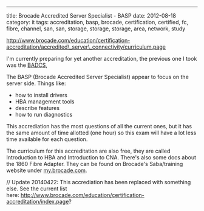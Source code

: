 ---
title: Brocade Accredited Server Specialist - BASP
date: 2012-08-18
category: it
tags: accreditation, basp, brocade, certification, certified, fc, fibre, channel, san, san, storage, storage, storage, area, network, study

<http://www.brocade.com/education/certification-accreditation/accredited\_server\_connectivity/curriculum.page>

I'm currently preparing for yet another accreditation, the previous one I took was the [BADCS](https://www.guldmyr.com/brocade-accredited-data-center-specialist-badcs/ "Brocade Accredited Data Center Specialist – BADCS"),

The BASP (Brocade Accredited Server Specialist) appear to focus on the server side. Things like:

- how to install drivers
- HBA management tools
- describe features
- how to run diagnostics

This accrediation has the most questions of all the current ones, but it has the same amount of time allotted (one hour) so this exam will have a lot less time available for each question.

The curriculum for this accreditation are also free, they are called Introduction to HBA and Introduction to CNA. There's also some docs about the 1860 Fibre Adapter. They can be found on Brocade's Saba/training website under [my.brocade.com](http://my.brocade.com "my.brocade.com").

// Update 20140422: This accrediation has been replaced with something else. See the current list here: <http://www.brocade.com/education/certification-accreditation/index.page>?
